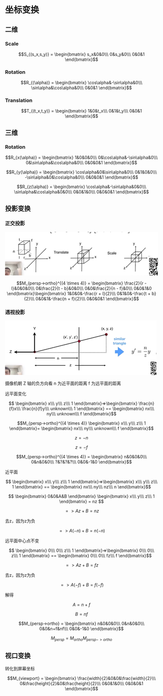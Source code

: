# 坐标变换

## 二维

### Scale

$$S_{(s_x,s_y)} = \begin{bmatrix} s_x&0&0\\\ 0&s_y&0\\\ 0&0&1 \end{bmatrix}$$

### Rotation

$$R_{(\alpha)} = \begin{bmatrix} \cos\alpha&-\sin\alpha&0\\\ \sin\alpha&\cos\alpha&0\\\ 0&0&1 \end{bmatrix}$$

### Translation

$$T_{(t_x,t_y)} = \begin{bmatrix} 1&0&t_x\\\ 0&1&t_y\\\ 0&0&1 \end{bmatrix}$$

## 三维

### Rotation

$$R_{x(\alpha)} = \begin{bmatrix} 1&0&0&0\\\ 0&\cos\alpha&-\sin\alpha&0\\\ 0&\sin\alpha&\cos\alpha&0\\\ 0&0&0&1 \end{bmatrix}$$

$$R_{y(\alpha)} = \begin{bmatrix} \cos\alpha&0&\sin\alpha&0\\\ 0&1&0&0\\\ -\sin\alpha&0&\cos\alpha&0\\\ 0&0&0&1 \end{bmatrix}$$

$$R_{z(\alpha)} = \begin{bmatrix} \cos\alpha&-\sin\alpha&0&0\\\ \sin\alpha&\cos\alpha&0&0\\\ 0&0&1&0\\\ 0&0&0&1 \end{bmatrix}$$

## 投影变换

### 正交投影

![avatar](../ImageToMarkdown/QQ20201230191715.png)

$$M_{persp->ortho}^{(4 \times 4)} = \begin{bmatrix} \frac{2}{r - l}&0&0&0\\\ 0&\frac{2}{t - b}&0&0\\\ 0&0&\frac{2}{n - f}&0\\\ 0&0&1&0 \end{bmatrix}\begin{bmatrix} 1&0&0&-\frac{r + l}{2}\\\ 0&1&0&-\frac{t + b}{2}\\\ 0&0&1&-\frac{n + f}{2}\\\ 0&0&0&1 \end{bmatrix}$$

### 透视投影

![avatar](../ImageToMarkdown/QQ20201230174344.png)

摄像机朝 Z 轴的负方向看
n 为近平面的距离
f 为远平面的距离

远平面变化

$$ \begin{bmatrix} x\\\ y\\\ z\\\ 1 \end{bmatrix}=>\begin{bmatrix} \frac{n}{f}x\\\ \frac{n}{f}y\\\ unknown\\\ 1 \end{bmatrix} == \begin{bmatrix} nx\\\ ny\\\ unknown\\\ f \end{bmatrix}$$

$$M_{persp->ortho}^{(4 \times 4)} \begin{bmatrix} x\\\ y\\\ z\\\ 1 \end{bmatrix}= \begin{bmatrix} nx\\\ ny\\\ unknown\\\ f \end{bmatrix}$$

$$ z = -n $$

$$ z = -f $$

$$M_{persp->ortho}^{(4 \times 4)} = \begin{bmatrix} n&0&0&0\\\ 0&n&0&0\\\ ?&?&?&?\\\ 0&0&-1&0 \end{bmatrix}$$

近平面

$$ \begin{bmatrix} x\\\ y\\\ z\\\ 1 \end{bmatrix}=>\begin{bmatrix} x\\\ y\\\ z\\\ 1 \end{bmatrix} == \begin{bmatrix} nx\\\ ny\\\ nz\\\ n \end{bmatrix}$$

$$ \begin{bmatrix} 0&0&A&B \end{bmatrix} \begin{bmatrix} x\\\ y\\\ z\\\ 1 \end{bmatrix} = nz $$

$$ => Az + B = nz $$

去z，因为z为负

$$ => A(-n) + B = n(-n) $$


远平面中心点不变

$$ \begin{bmatrix} 0\\\ 0\\\ z\\\ 1 \end{bmatrix}=>\begin{bmatrix} 0\\\ 0\\\ z\\\ 1 \end{bmatrix} == \begin{bmatrix} 0\\\ 0\\\ fz\\\ f \end{bmatrix}$$

$$ => Az + B = fz $$

去z，因为z为负

$$ => A(-f) + B = f(-f) $$

解得

$$  A = n + f $$

$$  B = nf $$

$$M_{persp->ortho} = \begin{bmatrix} n&0&0&0\\\ 0&n&0&0\\\ 0&0&n+f&nf\\\ 0&0&-1&0 \end{bmatrix}$$

$$M_{persp} = M_{ortho}M_{persp->ortho}$$

## 视口变换

转化到屏幕坐标

$$M_{viewport} = \begin{bmatrix} \frac{width}{2}&0&0&\frac{width}{2}\\\ 0&\frac{height}{2}&0&\frac{height}{2}\\\ 0&0&1&0\\\ 0&0&0&1 \end{bmatrix}$$






